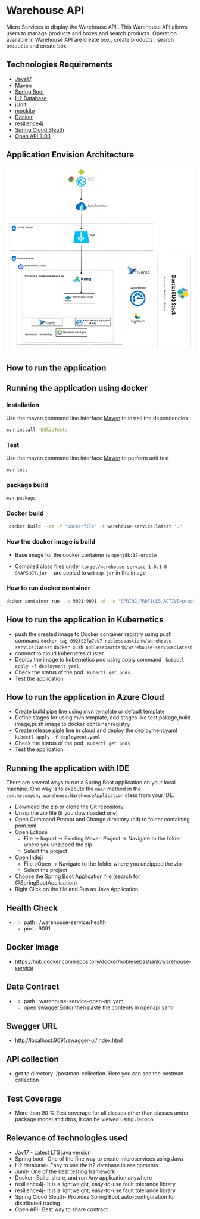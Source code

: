 # Warehouse API

Micro Services to display the Warehouse API . This Warehouse API allows users to manage products and boxes and 
search products. Operation available in Warehouse API are create box , create products , search products and create box.

## Technologies Requirements

* [Java17](https://www.oracle.com/java/). 
* [Maven](https://maven.apache.org/)
* [Spring Boot](https://spring.io/projects/spring-boot)
* [H2 Database](https://www.h2database.com/html/main.html)
* [jUnit](https://junit.org/)
* [mockito](https://site.mockito.org/)
* [Docker](https://www.docker.com/)
* [resilience4j](https://resilience4j.readme.io/docs)
* [Spring Cloud Sleuth](https://spring.io/projects/spring-cloud-sleuth)
* [Open API 3.0.1](https://spec.openapis.org/oas/v3.0.1)


## Application Envision Architecture

![](images/warehouse.jpg)

## How to run the application

## Running the application using docker

### Installation

Use the maven command line interface [Maven](https://maven.apache.org/) to install the dependencies

```bash
mvn install -DSkipTests
```

### Test
Use the maven command line interface [Maven](https://maven.apache.org/) to perform unit test
```bash
mvn test
```
### package build
```bash
mvn package
```
### Docker build
```bash
 docker build --rm -f "Dockerfile" -t warehouse-service:latest "."
```

### How the docker image is build
* Base image for the docker container is `openjdk:17-oracle`

* Compiled class files under `target/warehouse-service-1.0.1.0-SNAPSHOT.jar  ` are copied to `webapp.jar` in the image

### How to run docker container

```bash
docker container run  -p 9091:9091 -d  -e "SPRING_PROFILES_ACTIVE=production" --rm --name warehouse-service warehouse-service:latest
```
## How to run the application in Kubernetics

* push the created image to Docker container registry using push command
  `docker tag 092f82fa7ed7 noblesebastiank/warehouse-service:latest`
  `docker push noblesebastiank/warehouse-service:latest`
* connect to cloud kubernetes cluster
* Deploy the image to kubernetics pod using apply command
  ` kubectl apply -f deployment.yaml`
* Check the status of the pod
  ` Kubectl get pods`
* Test the application

## How to run the application in Azure Cloud

* Create build pipe line using mvn template or default template
* Define stages for using mvn template, add stages like test,pakage,build image,push image to docker container registry
* Create release piple line in cloud and deploy the deployment.yaml
  ` kubectl apply -f deployment.yaml`
* Check the status of the pod
  ` Kubectl get pods`
* Test the application

## Running the application with IDE

There are several ways to run a Spring Boot application on your local machine. One way is to execute the `main` 
method in the `com.mycompany.warehouse.WarehouseApplication` class from your IDE.

* 	Download the zip or clone the Git repository.
* 	Unzip the zip file (if you downloaded one)
* 	Open Command Prompt and Change directory (cd) to folder containing pom.xml
* 	Open Eclipse
    * File -> Import -> Existing Maven Project -> Navigate to the folder where you unzipped the zip
    * Select the project
* 	Open Intleji
    * File->Open -> Navigate to the folder where you unzipped the zip
    * Select the project
* 	Choose the Spring Boot Application file (search for @SpringBootApplication)
* 	Right Click on the file and Run as Java Application



## Health Check

+
    - path : /warehouse-service/health
    - port : 9091

## Docker image
-  https://hub.docker.com/repository/docker/noblesebastiank/warehouse-service

## Data Contract

+
    - path : warehouse-service-open-api.yaml
    - open [swaggerEditor](https://editor.swagger.io)  then paste the contents in openapi.yaml

## Swagger URL
-  http://localhost:9091/swagger-ui/index.html

## API collection
- got to directory ./postman-collection. Here you can see the postman collection


## Test Coverage
- More than 90 % Test coverage for all classes other than classes under package model and dtos, it can be viewed
  using Jacoco

## Relevance of technologies used
- Jav17 - Latest LTS java version 
- Spring boot- One of the fine way to create microservices using Java
- H2 database- Easy to use the h2 database in assignments
- Junit- One of the best testing framework
- Docker- Build, share, and run Any application anywhere
- resilience4j- It is a lightweight, easy-to-use fault tolerance library
- resilience4j- It is a lightweight, easy-to-use fault tolerance library 
- Spring Cloud Sleuth- Provides Spring Boot auto-configuration for distributed tracing
- Open API- Best way to share contract
